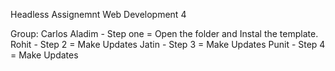 Headless Assignemnt
Web Development 4

Group:
Carlos Aladim - Step one = Open the folder and Instal the template.
Rohit - Step 2 = Make Updates
Jatin - Step 3 = Make Updates
Punit - Step 4 = Make Updates
